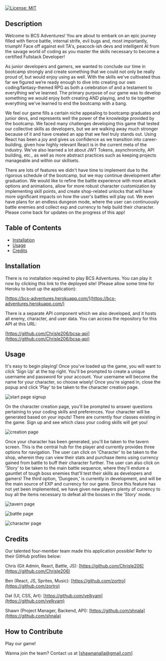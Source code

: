 # <BCS-Adventures>

[![License: MIT](https://img.shields.io/badge/License-MIT-yellow.svg)](https://opensource.org/licenses/MIT)

## Description
Welcome to BCS Adventures! You are about to embark on an epic journey filled with fierce battle, internal strife, evil bugs and, most importantly, triumph! Face off against evil TA's, peacock-ish devs and intelligent AI from the savage world of coding as you master the skills necessary to become a certified Fullstack Developer!

As junior developers and gamers, we wanted to conclude our time in bootcamp strongly and create something that we could not only be really proud of, but would enjoy using as well. With the skills we’ve cultivated thus far we figured we’re ready enough to dive into creating our own coding/fantasy-themed RPG as both a celebration of and a testament to everything we’ve learned. The primary purpose of our game was to develop something we would enjoy both creating AND playing, and to tie together everything we've learned to end the bootcamp with a bang.

We feel our game fills a certain niche appealing to bootcamp graduates and junior devs, and represents well the power of the knowledge provided by the bootcamp. We faced many challenges developing this game that tested our collective skills as developers, but we are walking away much stronger because of it and have created an app that we feel truly stands out. Using React has been a joy and gives us confidence as we transition into career-building, given how highly relevant React is in the current meta of the industry. We've also learned a lot about JWT Tokens, asynchronicity, API building, etc., as well as more abstract practices such as keeping projects manageable and within our skillsets.

There are lots of features we didn't have time to implement due to the rigorous schedule of the bootcamp, but we may continue development after graduation. We would like to refine the battle experience with more attack options and animations, allow for more robust character customization by implementing skill points, and create shop-related unlocks that will have more significant impacts on how the user's battles will play out. We even have plans for an endless dungeon mode, where the user can continuously battle enemies and collect exp and currency to help build their character. Please come back for updates on the progress of this app!


## Table of Contents

- [Installation](#installation)
- [Usage](#usage)
- [Credits](#credits)

## Installation

There is no installation required to play BCS Adventures. You can play it now by clicking this link to the deployed site! (Please allow some time for Heroku to boot up the application):

[https://bcs-adventures.herokuapp.com/](https://bcs-adventures.herokuapp.com/)

There is a separate API component which we also developed, and it hosts all enemy, character, and user data. You can access the repository for this API at this URL: 

[https://github.com/Chrisle206/bcsa-api](https://github.com/Chrisle206/bcsa-api)

## Usage

It's easy to begin playing! Once you've loaded up the game, you will want to click 'Sign Up' at the top right. You'll be prompted to create a unique username and password for your account. Your username will become the name for your character, so choose wisely! Once you're signed in, close the popup and click 'Play' to be taken to the character creation page.


![start page signup](public/ss1.PNG)


On the character creation page, you'll be prompted to answer questions pertaining to your coding skills and preferences. Your character will be generated based on your inputs! There are currently four classes existing in the game. Sign up and see which class your coding skills will get you!


![creation page](public/ss2.PNG)

Once your character has been generated, you'll be taken to the tavern screen. This is the central hub for the player and currently provides three options for navigation. The user can click on 'Character' to be taken to the shop, wherein they can view their stats and purchase items using currency gained from battle to buff their character further. The user can also click on 'Story' to be taken to the main battle sequence, where they'll endure a gauntlet of tough boss enemies that'll test their skills as developers and gamers! The third option, 'Dungeon,' is currently in development, and will be the main source of EXP and currency for our game. Since this feature has not yet been implemented, we have given new players plenty of currency to buy all the items necessary to defeat all the bosses in the 'Story' mode.


![tavern page](public/ss5.PNG)


![battle page](public/ss4.PNG)


![character page](public/ss3.PNG)



## Credits

Our talented four-member team made this application possible! Refer to their GitHub profiles below:

Chris (Git Admin, React, Battle, JS): [https://github.com/Chrisle206](https://github.com/Chrisle206)

Ben (React, JS, Sprites, Music): [https://github.com/zortro](https://github.com/zortro)

Dat (UI, CSS, Art): [https://github.com/velkyam](https://github.com/velkyam)

Shawn (Project Manager, Backend, API): [https://github.com/shnala](https://github.com/shnala)


## How to Contribute

Play our game!

Wanna join the team? Contact us at [shawnanalla@gmail.com]
